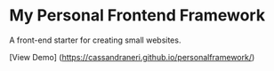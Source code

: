 # My Personal Frontend Framework
A front-end starter for creating small websites.

[View Demo] (https://cassandraneri.github.io/personalframework/)